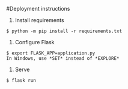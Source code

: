 #Deployment instructions

1. Install requirements
~~~~
$ python -m pip install -r requirements.txt
~~~~

1. Configure Flask
~~~~
$ export FLASK_APP=application.py
In Windows, use *SET* instead of *EXPLORE*
~~~~

1. Serve
~~~~
$ flask run
~~~~

